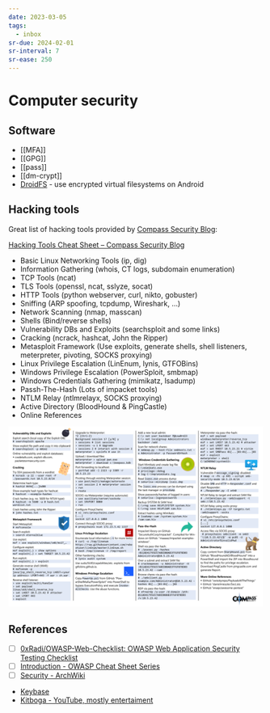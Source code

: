```yaml
---
date: 2023-03-05
tags:
  - inbox
sr-due: 2024-02-01
sr-interval: 7
sr-ease: 250
---
```

# Computer security

## Software

- [[MFA]]
- [[GPG]]
- [[pass]]
- [[dm-crypt]]
- [DroidFS](https://github.com/hardcore-sushi/DroidFS) - use encrypted virtual
  filesystems on Android

## Hacking tools

Great list of hacking tools provided by [Compass Security Blog](https://blog.compass-security.com/2019/10/hacking-tools-cheat-sheet/):

[Hacking Tools Cheat Sheet – Compass Security Blog](https://blog.compass-security.com/2019/10/hacking-tools-cheat-sheet/)

- Basic Linux Networking Tools (ip, dig)
- Information Gathering (whois, CT logs, subdomain enumeration)
- TCP Tools (ncat)
- TLS Tools (openssl, ncat, sslyze, socat)
- HTTP Tools (python webserver, curl, nikto, gobuster)
- Sniffing (ARP spoofing, tcpdump, Wireshark, …)
- Network Scanning (nmap, masscan)
- Shells (Bind/reverse shells)
- Vulnerability DBs and Exploits (searchsploit and some links)
- Cracking (ncrack, hashcat, John the Ripper)
- Metasploit Framework (Use exploits, generate shells, shell listeners, meterpreter, pivoting, SOCKS proxying)
- Linux Privilege Escalation (LinEnum, lynis, GTFOBins)
- Windows Privilege Escalation (PowerSploit, smbmap)
- Windows Credentials Gathering (mimikatz, lsadump)
- Passh-The-Hash (Lots of impacket tools)
- NTLM Relay (ntlmrelayx, SOCKS proxying)
- Active Directory (BloodHound & PingCastle)
- Online References

![Hacking Tools Cheat Sheet](img/Hacking_Tools_CheatSheet.png)

## References

- [ ] [0xRadi/OWASP-Web-Checklist: OWASP Web Application Security Testing Checklist](https://github.com/0xRadi/OWASP-Web-Checklist)
- [ ] [Introduction - OWASP Cheat Sheet Series](https://cheatsheetseries.owasp.org/index.html)
- [ ] [Security - ArchWiki](https://wiki.archlinux.org/title/security)
- [Keybase](https://keybase.io/)
- [Kitboga - YouTube, mostly entertaiment](https://www.youtube.com/@KitbogaShow/videos)
